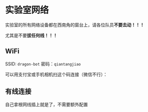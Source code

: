 # 实验室网络
实验室的所有网络设备都在西南角的窗台上，请各位队员**不要去动！！！**

尤其是不要**拔任何线！！！**

## WiFi
SSID: `dragon-bot`
密码：`qiantangjiao`

可以用支付宝或手机相机扫这个码连接（微信不行）：

<Qrcode content="WIFI:S:dragon-bot;T:WPA;P:qiantangjiao;" size="400" />

<!-- 或者到实验室用手机扫这个NFC标签（需要手机支持，苹果不行，其他大多可以）

![](/mmexport1713797290365.jpg)

~~别问我为啥它这么高，问图右边那个学长~~ -->
 
## 有线连接
自己拿根网线插上就是了，不需要额外配置
